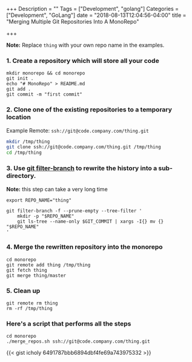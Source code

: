 +++
Description = ""
Tags = ["Development", "golang"]
Categories = ["Development", "GoLang"]
date = "2018-08-13T12:04:56-04:00"
title = "Merging Multiple Git Repositories Into A MonoRepo"

+++

**Note:** Replace `thing` with your own repo name in the examples.

### 1. Create a repository which will store all your code

```
mkdir monorepo && cd monorepo
git init .
echo "# MonoRepo" > README.md
git add .
git commit -m "first commit"
```

### 2. Clone one of the existing repositories to a temporary location

Example Remote: `ssh://git@code.company.com/thing.git`

``` sh
mkdir /tmp/thing
git clone ssh://git@code.company.com/thing.git /tmp/thing
cd /tmp/thing
```

### 3. Use [git filter-branch](https://git-scm.com/docs/git-filter-branch) to rewrite the history into a sub-directory.

**Note:** this step can take a very long time

```
export REPO_NAME="thing" 

git filter-branch -f --prune-empty --tree-filter '
    mkdir -p "$REPO_NAME"
    git ls-tree --name-only $GIT_COMMIT | xargs -I{} mv {} "$REPO_NAME"
'
```

### 4. Merge the rewritten repository into the monorepo

```
cd monorepo
git remote add thing /tmp/thing
git fetch thing
git merge thing/master
```

### 5. Clean up

```
git remote rm thing
rm -rf /tmp/thing
```

### Here's a script that performs all the steps

```
cd monorepo
./merge_repos.sh ssh://git@code.company.com/thing.git
```

{{< gist icholy 6491787bbb6894dbf4fe69a743975332 >}}
